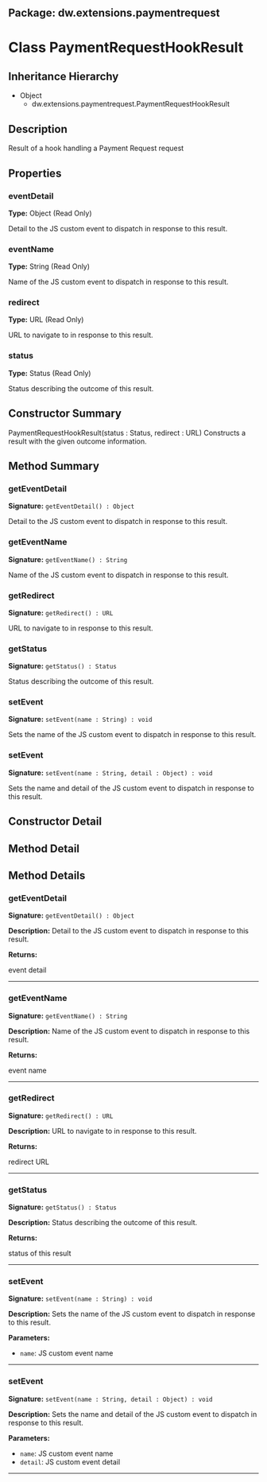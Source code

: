 ## Package: dw.extensions.paymentrequest

# Class PaymentRequestHookResult

## Inheritance Hierarchy

- Object
  - dw.extensions.paymentrequest.PaymentRequestHookResult

## Description

Result of a hook handling a Payment Request request

## Properties

### eventDetail

**Type:** Object (Read Only)

Detail to the JS custom event to dispatch in response to this result.

### eventName

**Type:** String (Read Only)

Name of the JS custom event to dispatch in response to this result.

### redirect

**Type:** URL (Read Only)

URL to navigate to in response to this result.

### status

**Type:** Status (Read Only)

Status describing the outcome of this result.

## Constructor Summary

PaymentRequestHookResult(status : Status, redirect : URL) Constructs a result with the given outcome information.

## Method Summary

### getEventDetail

**Signature:** `getEventDetail() : Object`

Detail to the JS custom event to dispatch in response to this result.

### getEventName

**Signature:** `getEventName() : String`

Name of the JS custom event to dispatch in response to this result.

### getRedirect

**Signature:** `getRedirect() : URL`

URL to navigate to in response to this result.

### getStatus

**Signature:** `getStatus() : Status`

Status describing the outcome of this result.

### setEvent

**Signature:** `setEvent(name : String) : void`

Sets the name of the JS custom event to dispatch in response to this result.

### setEvent

**Signature:** `setEvent(name : String, detail : Object) : void`

Sets the name and detail of the JS custom event to dispatch in response to this result.

## Constructor Detail

## Method Detail

## Method Details

### getEventDetail

**Signature:** `getEventDetail() : Object`

**Description:** Detail to the JS custom event to dispatch in response to this result.

**Returns:**

event detail

---

### getEventName

**Signature:** `getEventName() : String`

**Description:** Name of the JS custom event to dispatch in response to this result.

**Returns:**

event name

---

### getRedirect

**Signature:** `getRedirect() : URL`

**Description:** URL to navigate to in response to this result.

**Returns:**

redirect URL

---

### getStatus

**Signature:** `getStatus() : Status`

**Description:** Status describing the outcome of this result.

**Returns:**

status of this result

---

### setEvent

**Signature:** `setEvent(name : String) : void`

**Description:** Sets the name of the JS custom event to dispatch in response to this result.

**Parameters:**

- `name`: JS custom event name

---

### setEvent

**Signature:** `setEvent(name : String, detail : Object) : void`

**Description:** Sets the name and detail of the JS custom event to dispatch in response to this result.

**Parameters:**

- `name`: JS custom event name
- `detail`: JS custom event detail

---